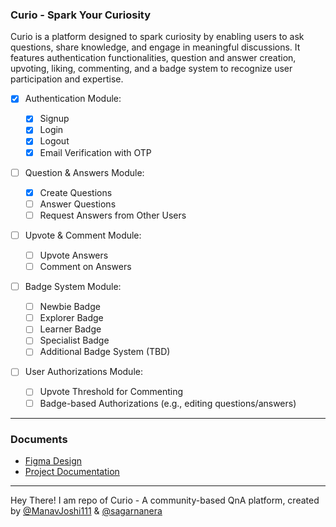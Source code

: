 ### Curio - Spark Your Curiosity

Curio is a platform designed to spark curiosity by enabling users to ask questions, share knowledge, and engage in meaningful discussions. It features authentication functionalities, question and answer creation, upvoting, liking, commenting, and a badge system to recognize user participation and expertise.

- [x] Authentication Module:

  - [x] Signup
  - [x] Login
  - [x] Logout
  - [x] Email Verification with OTP

- [ ] Question & Answers Module:

  - [x] Create Questions
  - [ ] Answer Questions
  - [ ] Request Answers from Other Users

- [ ] Upvote & Comment Module:

  - [ ] Upvote Answers
  - [ ] Comment on Answers

- [ ] Badge System Module:

  - [ ] Newbie Badge
  - [ ] Explorer Badge
  - [ ] Learner Badge
  - [ ] Specialist Badge
  - [ ] Additional Badge System (TBD)

- [ ] User Authorizations Module:
  - [ ] Upvote Threshold for Commenting
  - [ ] Badge-based Authorizations (e.g., editing questions/answers)

---

### Documents

- [Figma Design](https://www.figma.com/file/ywSYEcVetwart0gOe2Pu7D/Curio---spark-your-curiosity?type=whiteboard&node-id=14%3A517&t=fhvPqpuZdvcwmNGu-1)
- [Project Documentation](https://docs.google.com/document/u/0/d/1pxmHYZIiHeVU7KT85wKGBEV4Yk770Wc06jCFye6VRgk/mobilebasic?pli=1)

---

Hey There! I am repo of Curio - A community-based QnA platform, created by [@ManavJoshi111](https://www.github.com/ManavJoshi111) & [@sagarnanera](https://github.com/sagarnanera/)
